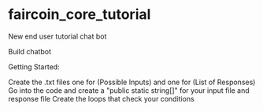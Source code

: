 # faircoin_core_tutorial
New end user tutorial chat bot

Build chatbot

Getting Started:

Create the .txt files one for (Possible Inputs) and one for (List of Responses)
Go into the code and create a "public static string[]" for your input file and response file 
Create the loops that check your conditions

